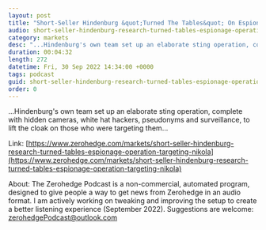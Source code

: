 ```yaml
---
layout: post
title: "Short-Seller Hindenburg &quot;Turned The Tables&quot; On Espionage Op Targeting Nikola Whistleblowers"
audio: short-seller-hindenburg-research-turned-tables-espionage-operation-targeting-nikola-0
category: markets
desc: "...Hindenburg's own team set up an elaborate sting operation, complete with hidden cameras, white hat hackers, pseudonyms and surveillance, to lift the cloak on those who were targeting them..."
duration: 00:04:32
length: 272
datetime: Fri, 30 Sep 2022 14:34:00 +0000
tags: podcast
guid: short-seller-hindenburg-research-turned-tables-espionage-operation-targeting-nikola-0
order: 0
---
```

...Hindenburg's own team set up an elaborate sting operation, complete with hidden cameras, white hat hackers, pseudonyms and surveillance, to lift the cloak on those who were targeting them...

Link: [https://www.zerohedge.com/markets/short-seller-hindenburg-research-turned-tables-espionage-operation-targeting-nikola](https://www.zerohedge.com/markets/short-seller-hindenburg-research-turned-tables-espionage-operation-targeting-nikola)

About: The Zerohedge Podcast is a non-commercial, automated program, designed to give people a way to get news from Zerohedge in an audio format.  I am actively working on tweaking and improving the setup to create a better listening experience (September 2022).  Suggestions are welcome: [zerohedgePodcast@outlook.com](mailto:zerohedgePodcast@outlook.com)